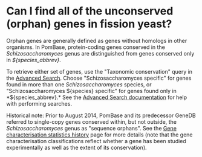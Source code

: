 # Can I find all of the unconserved (orphan) genes in fission yeast?
<!-- pombase_categories: Genome statistics and lists,Finding data -->

Orphan genes are generally defined as genes without homologs in other
organisms. In PomBase, protein-coding genes conserved in the
*Schizosaccharomyces* genus are distinguished from genes conserved
only in *${species_abbrev}*.

To retrieve either set of genes, use the "Taxonomic conservation"
query in the [Advanced Search](/query). Choose "Schizosaccharomyces
specific" for genes found in more than one *Schizosaccharomyces*
species, or "Schizosaccharomyces ${species} specific" for genes found only
in *${species_abbrev}.* See the
[Advanced Search documentation](/documentation/advanced-search)
for help with performing searches.

Historical note: Prior to August 2014, PomBase and its predecessor
GeneDB referred to single-copy genes conserved within, but not outside,
the *Schizosaccharomyces* genus as "sequence orphans". See the 
[Gene characterisation statistics history](/status/gene-characterisation)
page for more details (note that the gene characterisation
classifications reflect whether a gene has been studied experimentally
as well as the extent of its conservation).

